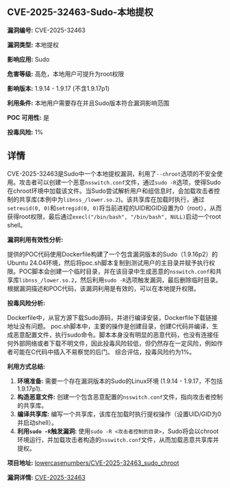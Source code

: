 ## CVE-2025-32463-Sudo-本地提权

**漏洞编号:** CVE-2025-32463

**漏洞类型:** 本地提权

**影响应用:** Sudo

**危害等级:** 高危，本地用户可提升为root权限

**影响版本:** 1.9.14 - 1.9.17 (不含1.9.17p1)

**利用条件:** 本地用户需要存在并且Sudo版本符合漏洞影响范围

**POC 可用性:** 是

**投毒风险:** 1%

## 详情

CVE-2025-32463是Sudo中一个本地提权漏洞，利用了`--chroot`选项的不安全使用。攻击者可以创建一个恶意`nsswitch.conf`文件，通过`sudo -R`选项，使得Sudo在chroot环境中加载该文件。当Sudo尝试解析用户和组信息时，会加载攻击者控制的共享库(本例中为`libnss_/lower.so.2`)。该共享库在加载时执行，通过`setreuid(0, 0)`和`setregid(0, 0)`将当前进程的UID和GID设置为0（root），从而获得root权限，最后通过`execl("/bin/bash", "/bin/bash", NULL)`启动一个root shell。

**漏洞利用有效性分析:**

提供的POC代码使用Dockerfile构建了一个包含漏洞版本的Sudo（1.9.16p2）的Ubuntu 24.04环境，然后将poc.sh脚本复制到测试用户的主目录并赋予执行权限。POC脚本会创建一个临时目录，并在该目录中生成恶意的`nsswitch.conf`和共享库`libnss_/lower.so.2`，然后利用`sudo -R`选项触发漏洞，最后删除临时目录。根据漏洞描述和POC代码，该漏洞利用是有效的，可以在本地提升权限。

**投毒风险分析:**

Dockerfile中，从官方源下载Sudo源码，并进行编译安装，Dockerfile下载链接地址没有问题。
poc.sh脚本中，主要的操作是创建目录，创建C代码并编译，生成恶意配置文件，执行sudo命令。脚本本身没有明显的恶意代码，也没有连接任何外部网络或者下载不明文件，因此投毒风险较低，但仍然存在一定风险，例如作者可能在C代码中插入不易察觉的后门。
综合评估，投毒风险约为1%。

**利用方式总结:**

1.  **环境准备:** 需要一个存在漏洞版本的Sudo的Linux环境 (1.9.14 - 1.9.17，不包括1.9.17p1).
2.  **构造恶意文件:**  创建一个包含恶意配置的`nsswitch.conf`文件，指向攻击者控制的共享库。
3.  **编译共享库:**  编写一个共享库，该库在加载时执行提权操作（设置UID/GID为0并启动shell）。
4.  **利用`sudo -R`触发漏洞:** 使用`sudo -R <攻击者控制的目录>`，Sudo将会以chroot环境运行，并加载攻击者构造的`nsswitch.conf`文件，从而加载恶意共享库并提权。

**项目地址:** [lowercasenumbers/CVE-2025-32463_sudo_chroot](https://github.com/lowercasenumbers/CVE-2025-32463_sudo_chroot)

**漏洞详情:** [CVE-2025-32463](https://nvd.nist.gov/vuln/detail/CVE-2025-32463)